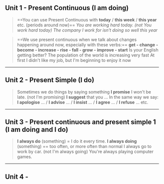 ## Unit 1 - Present Continuous (I am doing)

>==You can use Present Continuous with **today** / **this week** / **this year** etc. (periods around now)==
>*You are working hard today. (not You work hard today)*
>*The company I work for isn't doing so well this year*

>==We use present continuous when we talk about changes happening around now, especially with these verbs:==
>**get - change - become - increase - rise - fall - grow - improve - start**
>	Is your English getting better?
>	The population of the world is increasing very fast
>	At first I didn't like my job, but I'm beginning to enjoy it now

---

## Unit 2 - Present Simple (I do)

>Sometimes we do things by saying something
>	**I promise** I won't be late. (not I'm promising)
>	**I suggest** that you ...
>In the same way we say: **I apologise** ... /  **I advise** ... / **I insist** ... / **I agree** ... / **I refuse** ... etc.

---

## Unit 3 - Present continuous and present simple 1 (I am doing and I do)

> **I always do** (something) = I do it every time.
> **I always doing** (something) == too often, or more often than normal
> I always go to work by car. (not I'm always going)
> You're always playing computer games.

---

## Unit 4 - 